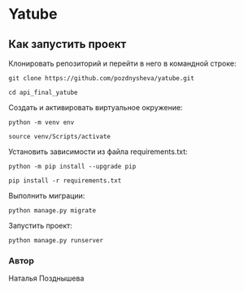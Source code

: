 # Yatube

## Как запустить проект

Клонировать репозиторий и перейти в него в командной строке:

```
git clone https://github.com/pozdnysheva/yatube.git
```

```
cd api_final_yatube
```

Cоздать и активировать виртуальное окружение:

```
python -m venv env
```

```
source venv/Scripts/activate
```

Установить зависимости из файла requirements.txt:

```
python -m pip install --upgrade pip
```

```
pip install -r requirements.txt
```

Выполнить миграции:

```
python manage.py migrate
```

Запустить проект:

```
python manage.py runserver
```

### Автор
Наталья Позднышева
